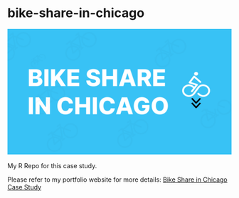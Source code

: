 # bike-share-in-chicago


![Banner](banner.png)

My R Repo for this case study.

Please refer to my portfolio website for more details: [Bike Share in Chicago Case Study](https://andrewdeekim.github.io/projects/bikeshare-in-chicago/)
